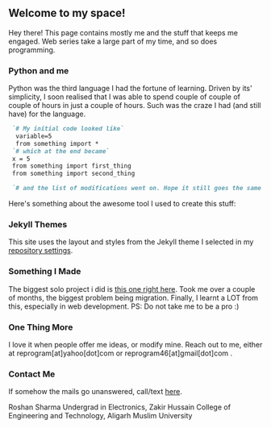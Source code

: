 ## Welcome to my space!

Hey there!
This page contains mostly me and the stuff that keeps me engaged.
Web series take a large part of my time, and so does programming.


### Python and me

Python was the third language I had the fortune of learning. Driven by its' simplicity, I soon realised that I was able to spend couple of couple of couple of hours in just a couple of hours. Such was the craze I had (and still have) for the language.

```markdown
 `# My initial code looked like`
  variable=5
  from something import *
 `# which at the end became`
 x = 5
 from something import first_thing
 from something import second_thing

 `# and the list of modifications went on. Hope it still goes the same way.`
```

Here's something about the awesome tool I used to create this stuff:

### Jekyll Themes

This site uses the layout and styles from the Jekyll theme I selected in my [repository settings](https://github.com/roshnet/roshnet.github.io/settings).

### Something I Made
The biggest solo project i did is [this one right here](http://askhfn.000webhostapp.com).
Took me over a couple of months, the biggest problem being migration.
Finally, I learnt a LOT from this, especially in web development.
PS: Do not take me to be a pro :)


### One Thing More
I love it when people offer me ideas, or modify mine.
Reach out to me, either at reprogram[at]yahoo[dot]com or reprogram46[at]gmail[dot]com .

### Contact Me
If somehow the mails go unanswered, call/text [here](+91-8266966965).


Roshan Sharma
Undergrad in Electronics,
Zakir Hussain College of Engineering and Technology,
Aligarh Muslim University
